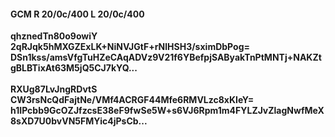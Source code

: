#### GCM R 20/0c/400 L 20/0c/400
**qhznedTn80o9owiY**<br/>**2qRJqk5hMXGZExLK+NiNVJGtF+rNlHSH3/sximDbPog=**<br/>**DSn1kss/amsVfgTuHZeCAqADVz9V21f6YBefpjSAByakTnPtMNTj+NAKZtgBLBTixAt63M5jQ5CJ7kYQ...**<br/><br/>
**RXUg87LvJngRDvtS**<br/>**CW3rsNcQdFajtNe/VMf4ACRGF44Mfe6RMVLzc8xKIeY=**<br/>**h1IPcbb9GcOZJfzcsE38eF9fwSe5W+s6VJ6Rpm1m4FYLZJvZlagNwfMeX8sXD7U0bvVN5FMYic4jPsCb...**